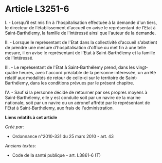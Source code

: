 # Article L3251-6

I. - Lorsqu'il est mis fin à l'hospitalisation effectuée à la demande d'un tiers, le directeur de l'établissement d'accueil
en avise le représentant de l'Etat à Saint-Barthélemy, la famille de l'intéressé ainsi que l'auteur de la demande. 

II. - Lorsque le représentant de l'Etat dans la collectivité d'accueil s'abstient de prendre une mesure d'hospitalisation
d'office ou met fin à une telle mesure, il en avise le représentant de l'Etat à Saint-Barthélemy et la famille de
l'intéressé. 

III. - Le représentant de l'Etat à Saint-Barthélemy prend, dans les vingt-quatre heures, avec l'accord préalable de la
personne intéressée, un arrêté relatif aux modalités de retour de celle-ci sur le territoire de Saint-Barthélemy, dans les
conditions prévues par le présent chapitre. 

IV. - Sauf si la personne décide de retourner par ses propres moyens à Saint-Barthélemy, elle y est conduite soit par un
navire de la marine nationale, soit par un navire ou un aéronef affrété par le représentant de l'Etat à Saint-Barthélemy, aux
frais de l'administration.

**Liens relatifs à cet article**

_Créé par_:

  - Ordonnance n°2010-331 du 25 mars 2010 - art. 43

_Anciens textes_:

  - Code de la santé publique - art. L3861-6 (T)
